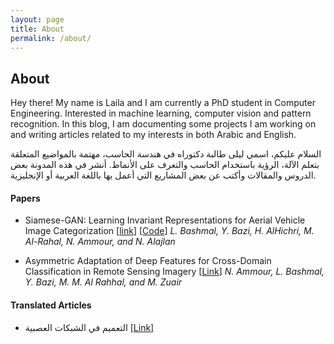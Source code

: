 ```yaml
---
layout: page
title: About
permalink: /about/
---
```


## About

Hey there! My name is Laila and I am currently a PhD student in Computer Engineering. Interested in machine learning, computer vision and pattern recognition. 
In this blog, I am documenting some projects I am working on and writing  articles related to my interests in both Arabic and English.

السلام عليكم، اسمي ليلى طالبة دكتوراه في هندسة الحاسب، مهتمة بالمواضيع المتعلقة بتعلم الآلة، الرؤية باستخدام الحاسب والتعرف على الأنماط. أنشر في هذه المدونة بعض الدروس والمقالات وأكتب عن بعض المشاريع التي أعمل بها باللغة العربية أو الإنجليزية.

#### Papers

- Siamese-GAN: Learning Invariant Representations for Aerial Vehicle Image Categorization [[link](http://www.mdpi.com/2072-4292/10/2/351/htm)] [[Code](https://github.com/LailaMB/Siamese-GANs)]
*L. Bashmal, Y. Bazi, H. AlHichri, M. Al-Rahal, N. Ammour, and N. Alajlan*

- Asymmetric Adaptation of Deep Features for Cross-Domain Classification in Remote Sensing Imagery [[Link](https://ieeexplore.ieee.org/document/8291513/)]
*N. Ammour, L. Bashmal, Y. Bazi, M. M. Al Rahhal, and M. Zuair*

#### Translated Articles

- التعميم في الشبكات العصبية [[Link](https://www.nmthgiat.com/التعميم-في-الشبكات-العصبية/)]
